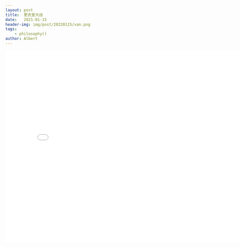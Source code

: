 ```yaml
---
layout: post
title:  更衣室大战
date:   2021-01-15
header-img: img/post/20220115/van.png
tags:
    - philosophy()
author: Albert
---
```


<iframe
src="/img/posts/20220115/lords-of-the-locked-room-van-darkholme-vs-mark-wolff.mp4" 
scrolling="no"
border="0"
frameborder="no"
framespacing="0"
allowfullscreen="true"
height=600
width=800>
</iframe>
